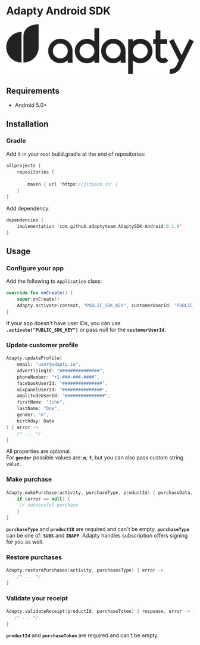 # Adapty Android SDK

![Adapty: CRM for mobile apps with subscriptions](/adapty.png)

## Requirements

- Android 5.0+

## Installation

### Gradle

Add it in your root build.gradle at the end of repositories:

```Kotlin
allprojects {
    repositories {
        ...
        maven { url 'https://jitpack.io' }
    }
}
```

Add dependency:

```Kotlin
dependencies {
    implementation 'com.github.adaptyteam:AdaptySDK-Android:0.1.0'
}
```

## Usage

### Configure your app

Add the following to `Application` class:

```Kotlin
override fun onCreate() {
    super.onCreate()
    Adapty.activate(сontext, "PUBLIC_SDK_KEY", customerUserId: "PUBLIC_SDK_KEY")
}
```
If your app doesn't have user IDs, you can use **`.activate("PUBLIC_SDK_KEY")`** or pass null for the **`customerUserId`**. 

### Update customer profile

```Kotlin
Adapty.updateProfile(
    email: "user@adapty.io",
    advertisingId: "###############",
    phoneNumber: "+1-###-###-####",
    facebookUserId: "###############",
    mixpanelUserId: "###############",
    amplitudeUserId: "###############",
    firstName: "John",
    lastName: "Doe",
    gender: "m",
    birthday: Date
) { error ->
    /* ... */
}
```

All properties are optional.  
For **`gender`** possible values are: **`m`**, **`f`**, but you can also pass custom string value.

### Make purchase

```Kotlin
Adapty.makePurchase(activity, purchaseType, productId) { purchaseData, response, error ->
    if (error == null) {
     // successful purchase
    }
}
```
**`purchaseType`** and **`productID`** are required and can't be empty. **`purchaseType`** can be one of: **`SUBS`** and **`INAPP`**. Adapty handles subscription offers signing for you as well.

### Restore purchases

```Kotlin
Adapty.restorePurchases(activity, purchasesType) { error ->
    /* ... */
}
```

### Validate your receipt

```Kotlin
Adapty.validateReceipt(productId, purchaseToken) { response, error -> {
   /* ... */
}
```

**`productId`** and **`purchaseToken`** are required and can't be empty.


